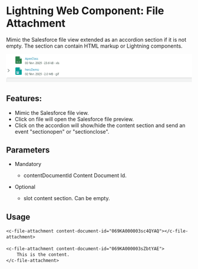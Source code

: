 # Lightning Web Component: File Attachment

Mimic the Salesforce file view extended as an accordion section if it is not empty.
The section can contain HTML markup or Lightning components.

<img src="docs/animation.gif" alt=""/>

## Features:

- Mimic the Salesforce file view.
- Click on file will open the Salesforce file preview.
- Click on the accordion will show/hide the content section and send an event "sectionopen" or "sectionclose".

## Parameters

- Mandatory

  - contentDocumentId Content Document Id.

- Optional

  - slot content section. Can be empty.

## Usage

```
<c-file-attachment content-document-id="069KA000003sc4QYAQ"></c-file-attachment>

<c-file-attachment content-document-id="069KA000003sZbtYAE">
    This is the content.
</c-file-attachment>
```
